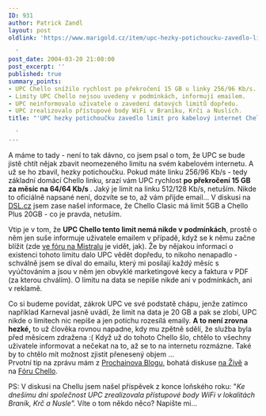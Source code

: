 ```yaml
---
ID: 931
author: Patrick Zandl
layout: post
oldlink: 'https://www.marigold.cz/item/upc-hezky-potichoucku-zavedlo-limit-pro-kabelovy-internet-chello

  '
post_date: 2004-03-20 21:08:00
post_excerpt: ''
published: true
summary_points:
- UPC Chello snížilo rychlost po překročení 15 GB u linky 256/96 Kb/s.
- Limity UPC Chello nejsou uvedeny v podmínkách, informují emailem.
- UPC neinformovalo uživatele o zavedení datových limitů dopředu.
- UPC zrealizovalo přístupové body WiFi v Braníku, Krči a Nuslích.
title: "'UPC hezky potichoučku zavedlo limit pro kabelový internet Chello"

  '
---
```


<p>
A máme to tady - není to tak dávno, co jsem psal o tom, že UPC se bude jistě chtít nějak zbavit neomezeného limitu na svém kabelovém internetu. A už se ho zbavil, hezky potichoučku. Pokud máte linku 256/96 Kb/s - tedy základní domácí Chello linku, srazí vám UPC rychlost <STRONG>po překročení 15 GB za měsíc na 64/64 Kb/s </STRONG>. Jaký je limit na linku 512/128 Kb/s, netuším. Nikde to oficiálně napsané není, dozvíte se to, až vám přijde email... V diskusi na <A href="http://www.dsl.cz/index.php?akce=2&amp;vlakno=14443&amp;i=1079814879" target=_blank>DSL.cz</A> jsem zase našel informace, že Chello Clasic má limit 5GB a Chello Plus 20GB - co je pravda, netuším. </p>

<p>
Vtip je v tom, že <STRONG>UPC Chello tento limit nemá nikde v podmínkách</STRONG>, prostě o něm jen suše informuje uživatele emailem v případě, když se k němu začne blížit (zde <A href="http://portal2.dkm.cz/phorum/read.php?f=2&amp;i=1172457&amp;t=1172457" target=_blank>ve fóru na Mistralu</A> je vidět, jak). Že by nějakou informaci o existenci tohoto limitu dalo UPC vědět dopředu, to nikoho nenapadlo - schválně jsem se díval do emailu, který mi posílají každý měsíc s vyúčtováním a jsou v něm jen obvyklé marketingové kecy a faktura v PDF (za kterou chválím). O limitu na data se nepíše nikde ani v podmínkách, ani v reklamě. </p>

<p>
Co si budeme povídat, zákrok UPC ve své podstatě chápu, jenže zatímco například Karneval jasně uvádí, že limit na data je 20 GB a pak se zlobí, UPC nikde o limitech nic nepíše a jen potichu rozesílá emaily. <STRONG>A to není zrovna hezké,</STRONG> to už člověka rovnou napadne, kdy mu zpětně sdělí, že služba byla před měsícem zdražena :( Když už do tohoto Chello šlo, chtělo to všechny uživatele informovat a nečekat na to, až se to na internetu rozmázne. Také by to chtělo mít možnost zjistit přenesený objem ...<BR>Prvotní tip na zprávu mám z <A href="http://blog.cernosice.cz/2004-03.html#1079798212" target=_blank>Prochainova Blogu</A>, bohatá diskuse <A href="http://www.zive.cz/Forum/SubChild.asp?Qst=137428&amp;Main=71" target=_blank>na Živě</A> a na <A href="http://portal2.dkm.cz/phorum/search.php?f=2&amp;search=limit&amp;match=1&amp;date=30&amp;fldbody=1" target=_blank>Fóru Chello</A>.</p>

<p>
PS: V diskusi na Chellu jsem našel příspěvek z konce loňského roku: "<EM>Ke dnešímu dni společnost UPC zrealizovala přístupové body WiFi v lokalitách Braník, Krč a Nusle".</EM> Víte o tom někdo něco? Napište mi...</p>